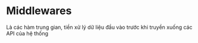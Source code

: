 # Middlewares
Là các hàm trung gian, tiền xử lý dữ liệu đầu vào trước khi truyền xuống các API của hệ thống